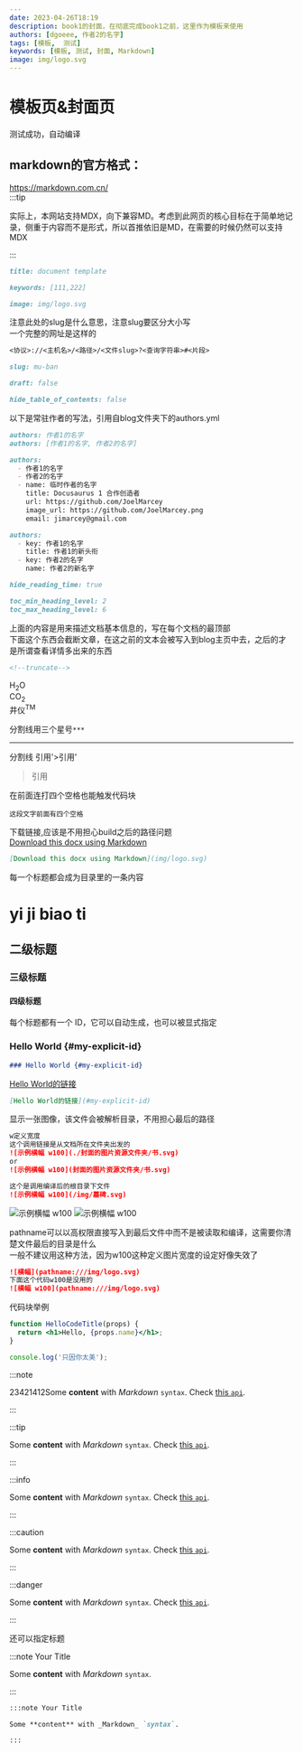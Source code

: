 ```yaml
---
date: 2023-04-26T18:19
description: book1的封面，在彻底完成book1之前，这里作为模板来使用
authors: [dgoeee, 作者2的名字]
tags: [模板,  测试]
keywords: [模板, 测试, 封面, Markdown]
image: img/logo.svg
---
```


# 模板页&封面页  
测试成功，自动编译
## markdown的官方格式：  
https://markdown.com.cn/  
:::tip

实际上，本网站支持MDX，向下兼容MD。考虑到此网页的核心目标在于简单地记录，侧重于内容而不是形式，所以首推依旧是MD，在需要的时候仍然可以支持MDX

:::


```md title="为了方便文件管理，title尽量用Markdown文件的文件名来决定"
title: document template
```
```md title="给搜索引擎看的关键字"
keywords: [111,222]
```

```md title="显示文档链接时所用的缩略图或封面"
image: img/logo.svg
```

注意此处的slug是什么意思，注意slug要区分大小写  
一个完整的网址是这样的  
```md
<协议>://<主机名>/<路径>/<文件slug>?<查询字符串>#<片段>  
```
```md title="比如你有一篇标题很长的文章，可以定义一个简化网址，而不是一长串非常长的标题"
slug: mu-ban
```

```md title="未完成状态，也就是只会在开发模式显示此文章，当前不是此状态"
draft: false
```

```md title="是否隐藏右侧的文档目录"
hide_table_of_contents: false
```

以下是常驻作者的写法，引用自blog文件夹下的authors.yml
```md title="这个是常驻作者的写法"
authors: 作者1的名字
authors: [作者1的名字, 作者2的名字]
```
```md title="这个是临时作者的写法"
authors:
  - 作者1的名字
  - 作者2的名字
  - name: 临时作者的名字
    title: Docusaurus 1 合作创造者
    url: https://github.com/JoelMarcey
    image_url: https://github.com/JoelMarcey.png
    email: jimarcey@gmail.com
```
```md title="可以在每篇文章里单独覆盖修改常驻作者的信息"
authors:
  - key: 作者1的名字
    title: 作者1的新头衔
  - key: 作者2的名字
    name: 作者2的新名字
```
```md title="不显示阅读所需时间"
hide_reading_time: true
```
```md title="显示 h2 到 h6 标题，最小2最大6，这个一般用不到，用也是设定2-3，因为我已经更改了默认全局2-5"
toc_min_heading_level: 2
toc_max_heading_level: 6
```

上面的内容是用来描述文档基本信息的，写在每个文档的最顶部  
下面这个东西会截断文章，在这之前的文本会被写入到blog主页中去，之后的才是所谓查看详情多出来的东西  
```md
<!--truncate-->
```



H<sub>2</sub>O  
CO<sub>2</sub>  
井仪<sup>TM</sup>  

分割线用三个星号`***`
***
分割线
引用'>引用'
>引用  

在前面连打四个空格也能触发代码块  

    这段文字前面有四个空格



下载链接,应该是不用担心build之后的路径问题  
[Download this docx using Markdown](img/logo.svg)
```md
[Download this docx using Markdown](img/logo.svg)
```


每一个标题都会成为目录里的一条内容

# yi ji biao ti

## 二级标题

### 三级标题

#### 四级标题


每个标题都有一个 ID，它可以自动生成，也可以被显式指定
### Hello World {#my-explicit-id}
```md
### Hello World {#my-explicit-id}
```
[Hello World的链接](#my-explicit-id)
```md
[Hello World的链接](#my-explicit-id)
```

显示一张图像，该文件会被解析目录，不用担心最后的路径
```md
w定义宽度
这个调用链接是从文档所在文件夹出发的
![示例横幅 w100](./封面的图片资源文件夹/书.svg)
or
![示例横幅 w100](封面的图片资源文件夹/书.svg)

这个是调用编译后的根目录下文件
![示例横幅 w100](/img/墓碑.svg)
```
![示例横幅 w100](封面的图片资源文件夹/书.svg)
![示例横幅 w100](/img/墓碑.svg)


pathname可以以高权限直接写入到最后文件中而不是被读取和编译，这需要你清楚文件最后的目录是什么  
一般不建议用这种方法，因为w100这种定义图片宽度的设定好像失效了
```md
![横幅](pathname:///img/logo.svg)
下面这个代码w100是没用的
![横幅 w100](pathname:///img/logo.svg)
```


代码块举例
```jsx title="/src/components/HelloCodeTitle.js"
function HelloCodeTitle(props) {
  return <h1>Hello, {props.name}</h1>;
}
```
```js
console.log('只因你太美');
```

:::note

23421412Some **content** with _Markdown_ `syntax`. Check [this `api`](#).

:::

:::tip

Some **content** with _Markdown_ `syntax`. Check [this `api`](#).

:::

:::info

Some **content** with _Markdown_ `syntax`. Check [this `api`](#).

:::

:::caution

Some **content** with _Markdown_ `syntax`. Check [this `api`](#).

:::

:::danger

Some **content** with _Markdown_ `syntax`. Check [this `api`](#).

:::

还可以指定标题

:::note Your Title

Some **content** with _Markdown_ `syntax`.

:::

```md
:::note Your Title

Some **content** with _Markdown_ `syntax`.

:::
```
